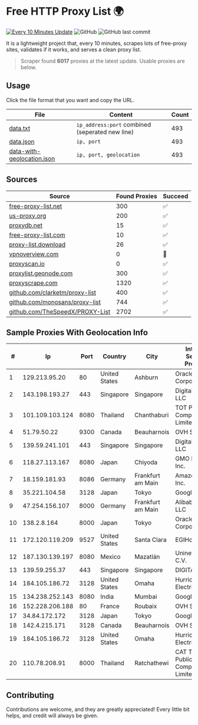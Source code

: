 
# Free HTTP Proxy List 🌍

[![Every 10 Minutes Update](https://github.com/mertguvencli/http-proxy-list/actions/workflows/main.yml/badge.svg?branch=main)](https://github.com/mertguvencli/http-proxy-list/actions/workflows/main.yml)
![GitHub](https://img.shields.io/github/license/mertguvencli/http-proxy-list)
![GitHub last commit](https://img.shields.io/github/last-commit/mertguvencli/http-proxy-list)

It is a lightweight project that, every 10 minutes, scrapes lots of free-proxy sites, validates if it works, and serves a clean proxy list.


> Scraper found **6017** proxies at the latest update. Usable proxies are below.

## Usage

Click the file format that you want and copy the URL.


|File|Content|Count|
|----|-------|-----|
|[data.txt](https://raw.githubusercontent.com/mertguvencli/http-proxy-list/main/proxy-list/data.txt)|`ip_address:port` combined (seperated new line)|493|
|[data.json](https://raw.githubusercontent.com/mertguvencli/http-proxy-list/main/proxy-list/data.json)|`ip, port`|493|
|[data-with-geolocation.json](https://raw.githubusercontent.com/mertguvencli/http-proxy-list/main/proxy-list/data-with-geolocation.json)|`ip, port, geolocation`|493|

## Sources

|Source|Found Proxies|Succeed|
|------|-------------|-------|
|[free-proxy-list.net](https://free-proxy-list.net)|300|✅|
|[us-proxy.org](https://www.us-proxy.org)|200|✅|
|[proxydb.net](http://proxydb.net)|15|✅|
|[free-proxy-list.com](https://free-proxy-list.com/?page=&port=&type%5B%5D=http&type%5B%5D=https&up_time=0&search=Search)|10|✅|
|[proxy-list.download](https://www.proxy-list.download/HTTP)|26|✅|
|[vpnoverview.com](https://vpnoverview.com/privacy/anonymous-browsing/free-proxy-servers)|0|🚫|
|[proxyscan.io](https://www.proxyscan.io)|0|✅|
|[proxylist.geonode.com](https://proxylist.geonode.com/api/proxy-list?limit=300&page=1&sort_by=lastChecked&sort_type=desc&protocols=http,https)|300|✅|
|[proxyscrape.com](https://api.proxyscrape.com/v2/?request=displayproxies&protocol=http&timeout=10000&country=all&ssl=all&anonymity=all)|1320|✅|
|[github.com/clarketm/proxy-list](https://raw.githubusercontent.com/clarketm/proxy-list/master/proxy-list-raw.txt)|400|✅|
|[github.com/monosans/proxy-list](https://raw.githubusercontent.com/monosans/proxy-list/main/proxies/http.txt)|744|✅|
|[github.com/TheSpeedX/PROXY-List](https://raw.githubusercontent.com/TheSpeedX/PROXY-List/master/http.txt)|2702|✅|


## Sample Proxies With Geolocation Info

|#|Ip|Port|Country|City|Internet Service Provider|
|-|--|----|-------|----|-------------------------|
|1|129.213.95.20|80|United States|Ashburn|Oracle Corporation|
|2|143.198.193.27|443|Singapore|Singapore|DigitalOcean, LLC|
|3|101.109.103.124|8080|Thailand|Chanthaburi|TOT Public Company Limited|
|4|51.79.50.22|9300|Canada|Beauharnois|OVH SAS|
|5|139.59.241.101|443|Singapore|Singapore|DigitalOcean, LLC|
|6|118.27.113.167|8080|Japan|Chiyoda|GMO Internet, Inc.|
|7|18.159.181.93|8086|Germany|Frankfurt am Main|Amazon.com, Inc.|
|8|35.221.104.58|3128|Japan|Tokyo|Google LLC|
|9|47.254.156.107|8000|Germany|Frankfurt am Main|Alibaba.com LLC|
|10|138.2.8.164|8000|Japan|Tokyo|Oracle Corporation|
|11|172.120.119.209|9527|United States|Santa Clara|EGIHosting|
|12|187.130.139.197|8080|Mexico|Mazatlán|Uninet S.A. de C.V.|
|13|139.59.255.37|443|Singapore|Singapore|DIGITALOCEAN|
|14|184.105.186.72|3128|United States|Omaha|Hurricane Electric LLC|
|15|134.238.252.143|8080|India|Mumbai|Google LLC|
|16|152.228.206.188|80|France|Roubaix|OVH SAS|
|17|34.84.172.172|3128|Japan|Tokyo|Google LLC|
|18|142.4.215.171|3128|Canada|Beauharnois|OVH SAS|
|19|184.105.186.72|3128|United States|Omaha|Hurricane Electric LLC|
|20|110.78.208.91|8000|Thailand|Ratchathewi|CAT Telecom Public Company Limited|



## Contributing

Contributions are welcome, and they are greatly appreciated! Every
little bit helps, and credit will always be given.

